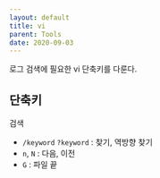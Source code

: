 ```yaml
---
layout: default
title: vi
parent: Tools
date: 2020-09-03
---
```


로그 검색에 필요한 vi 단축키를 다룬다.

## 단축키

검색

- `/keyword` `?keyword` : 찾기, 역방향 찾기
- `n`, `N` : 다음, 이전
- `G` : 파일 끝

